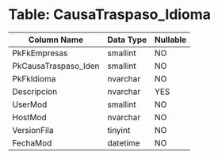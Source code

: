 # Table: CausaTraspaso_Idioma

| Column Name | Data Type | Nullable |
|-------------|-----------|----------|
| PkFkEmpresas | smallint | NO |
| PkCausaTraspaso_Iden | smallint | NO |
| PkFkIdioma | nvarchar | NO |
| Descripcion | nvarchar | YES |
| UserMod | smallint | NO |
| HostMod | nvarchar | NO |
| VersionFila | tinyint | NO |
| FechaMod | datetime | NO |
